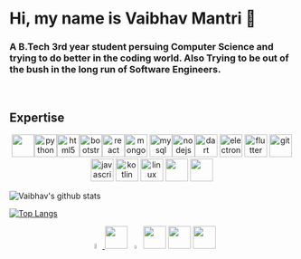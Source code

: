 # Hi, my name is Vaibhav Mantri 👋

### A B.Tech 3rd year student  persuing Computer Science and trying to do better in the coding world. Also Trying to be out of the bush in the long run of Software Engineers.
<br>



## Expertise

<p align="center"><img src = "https://images.vexels.com/media/users/3/166179/isolated/preview/b83d6b47a9502dfaf535087627a8bf96-c-programming-language-icon-by-vexels.png" width="40" height="40"><img src="https://devicons.github.io/devicon/devicon.git/icons/python/python-original.svg" alt="python" width="40" height="40"/><img src="https://devicons.github.io/devicon/devicon.git/icons/html5/html5-original-wordmark.svg" alt="html5" width="40" height="40"/><img src = 'https://i.pinimg.com/564x/fb/ba/ce/fbbacefb74109aa386dd39927a20d91f.jpg'  width="40" height="40"<img src="https://devicons.github.io/devicon/devicon.git/icons/bootstrap/bootstrap-plain.svg" alt="bootstrap" width="40" height="40"/><img src="https://devicons.github.io/devicon/devicon.git/icons/react/react-original-wordmark.svg" alt="react" width="40" height="40"/><img src="https://devicons.github.io/devicon/devicon.git/icons/mongodb/mongodb-original-wordmark.svg" alt="mongodb" width="40" height="40"/> <img src="https://devicons.github.io/devicon/devicon.git/icons/mysql/mysql-original-wordmark.svg" alt="mysql" width="40" height="40"/><img src="https://devicons.github.io/devicon/devicon.git/icons/nodejs/nodejs-original-wordmark.svg" alt="nodejs" width="40" height="40"/><img src="https://www.vectorlogo.zone/logos/dartlang/dartlang-icon.svg" alt="dart" width="40" height="40"/> <img src="https://devicons.github.io/devicon/devicon.git/icons/electron/electron-original.svg" alt="electron" width="40" height="40"/> <img src="https://www.vectorlogo.zone/logos/flutterio/flutterio-icon.svg" alt="flutter" width="40" height="40"/> <img src="https://www.vectorlogo.zone/logos/git-scm/git-scm-icon.svg" alt="git" width="40" height="40"/> <img src="https://devicons.github.io/devicon/devicon.git/icons/javascript/javascript-original.svg" alt="javascript" width="40" height="40"/> <img src="https://www.vectorlogo.zone/logos/kotlinlang/kotlinlang-icon.svg" alt="kotlin" width="40" height="40"/> <img src="https://devicons.github.io/devicon/devicon.git/icons/linux/linux-original.svg" alt="linux" width="40" height="40"/>
  <img src = 'https://i.pinimg.com/564x/2d/29/4d/2d294d0612a1a14776f872a7b07c05ec.jpg' width="40" height="40">
<img src = 'https://i.pinimg.com/564x/78/44/8c/78448c98d0e8a4ed54c672f6ce3278d7.jpg' width="40" height="40">
<br>

  
![Vaibhav's github stats](https://github-readme-stats.vercel.app/api?username=vaibhavmantri&show_icons=true)

[![Top Langs](https://github-readme-stats.vercel.app/api/top-langs/?username=vaibhavmantri&langs_count=8)](https://github.com/vaibhavmantri/github-readme-stats)

<p align = "center"> 
  <a href = "https://www.youtube.com/channel/UCgai1mBa3Obd8pbpnClb0mg?view_as=subscriber"><img src = "https://i.pinimg.com/564x/8d/f8/a4/8df8a434b0221c52cbb0c68462b762a4.jpg" width = "5%"> </a>
  <a href = "https://www.linkedin.com/in/vaibhav-mantri-350331188/"><img src = "https://i.pinimg.com/236x/b0/28/c2/b028c2e59043116dfc0da6ec6fd26d70.jpg" width="40" height="40"></a>
  <a href = "https://www.instagram.com/_vaibhavmantri_/"><img src = "https://i.pinimg.com/236x/4e/d6/c0/4ed6c0d35a6e50eb0d5ff72ecc6ae0f9.jpg" width = "4%"></a>
  <a href = "https://discord.gg/8F84qtU"><img src = "https://i.pinimg.com/236x/44/9b/13/449b13424fcee07a3fa164a09f7bca0c.jpg" width="40" height="40"></a>
  <a href = "https://github.com/vaibhavmantri/"><img src = "https://i.pinimg.com/564x/23/cd/80/23cd80bb785b4513d1a592a46bd882a4.jpg" width="40" height="40"></a>
  <a href = "https://vaibhavmantri.github.io/aboutme/"><img src = "https://www.clipartkey.com/mpngs/m/214-2145330_click-website-icon-png.png" width="40" height="40"></a>                                                                                                           
</p>                                                                                       
                                                                                               
                                                                                              
